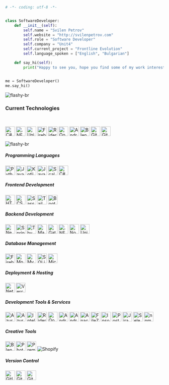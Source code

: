 
```python
# -*- coding: utf-8 -*-


class SoftwareDeveloper:
    def __init__(self):
        self.name = "Svilen Petrov"
        self.website = "http://svilenpetrov.com"
        self.role = "Software Developer"
        self.company = "Unit4"
        self.current_project = "Frontline Evolution"
        self.language_spoken = ["English", "Bulgarian"]

    def say_hi(self):
        print("Happy to see you, hope you find some of my work interesting.")


me = SoftwareDeveloper()
me.say_hi()


```

![flashy-br](https://user-images.githubusercontent.com/73097560/115834477-dbab4500-a447-11eb-908a-139a6edaec5c.gif)

### Current Technologies

<br/>

<img src="https://cdn.jsdelivr.net/gh/devicons/devicon@latest/icons/csharp/csharp-original.svg" alt="C#" width="30"></img>
<img src="https://cdn.jsdelivr.net/gh/devicons/devicon@latest/icons/dot-net/dot-net-original.svg" alt=".NET" width="30"/>
<img src="https://cdn.jsdelivr.net/gh/devicons/devicon@latest/icons/unity/unity-original.svg" alt="Unity" width="30"/>
<img src="https://cdn.jsdelivr.net/gh/devicons/devicon@latest/icons/firebase/firebase-original.svg" alt="Firebase" width="30"/>
<img src="https://cdn.jsdelivr.net/gh/devicons/devicon@latest/icons/rider/rider-original.svg" alt="Rider" width="30"/>
<img src="https://cdn.jsdelivr.net/gh/devicons/devicon@latest/icons/qodana/qodana-original.svg" alt="Qodana" width="30"/>
<img src="https://cdn.jsdelivr.net/gh/devicons/devicon@latest/icons/android/android-original.svg" alt="Android" width="30"/>
<img src="https://cdn.jsdelivr.net/gh/devicons/devicon@latest/icons/blender/blender-original.svg" alt="Blender" width="30"/>
<img src="https://cdn.jsdelivr.net/gh/devicons/devicon@latest/icons/github/github-original.svg" alt="GitHub" width="30"/>
<img src="https://cdn.jsdelivr.net/gh/devicons/devicon@latest/icons/git/git-original.svg" alt="Git" width="30"/>

![flashy-br](https://user-images.githubusercontent.com/73097560/115834477-dbab4500-a447-11eb-908a-139a6edaec5c.gif)

##### Programming Languages
<img src="https://cdn.jsdelivr.net/gh/devicons/devicon@latest/icons/python/python-original-wordmark.svg" alt="Python" width="30"/></img>
<img src="https://cdn.jsdelivr.net/gh/devicons/devicon@latest/icons/javascript/javascript-plain.svg" alt="JavaScript" width="30"/>
<img src="https://cdn.jsdelivr.net/gh/devicons/devicon@latest/icons/kotlin/kotlin-original.svg" alt="Kotlin" width="30"/>
<img src="https://cdn.jsdelivr.net/gh/devicons/devicon@latest/icons/java/java-original.svg" alt="Java" width="30"/>
<img src="https://cdn.jsdelivr.net/gh/devicons/devicon@latest/icons/scala/scala-original.svg" alt="Scala" width="30"/>
<img src="https://cdn.jsdelivr.net/gh/devicons/devicon@latest/icons/csharp/csharp-original.svg" alt="C#" width="30"/>

##### Frontend Development
<img src="https://cdn.jsdelivr.net/gh/devicons/devicon@latest/icons/html5/html5-original.svg" alt="HTML5" width="30"/></img>
<img src="https://cdn.jsdelivr.net/gh/devicons/devicon@latest/icons/css3/css3-original.svg" alt="CSS3" width="30"/>
<img src="https://cdn.jsdelivr.net/gh/devicons/devicon@latest/icons/sass/sass-original.svg" alt="Sass" width="30"/>
<img src="https://cdn.jsdelivr.net/gh/devicons/devicon@latest/icons/tailwindcss/tailwindcss-original.svg" alt="Tailwind CSS" width="30"/>
<img src="https://cdn.jsdelivr.net/gh/devicons/devicon@latest/icons/bootstrap/bootstrap-original.svg" alt="Bootstrap" width="30"/>

##### Backend Development
<img src="https://cdn.jsdelivr.net/gh/devicons/devicon@latest/icons/nextjs/nextjs-original-wordmark.svg" alt="Next.js" width="30"/></img>
<img src="https://cdn.jsdelivr.net/gh/devicons/devicon@latest/icons/spring/spring-original.svg" alt="Spring" width="30"/>
<img src="https://www.thymeleaf.org/images/thymeleaf.png" alt="Thymeleaf" width="30"/>
<img src="https://cdn.jsdelivr.net/gh/devicons/devicon@latest/icons/maven/maven-original.svg" alt="Maven" width="30"/>
<img src="https://cdn.jsdelivr.net/gh/devicons/devicon@latest/icons/gatsby/gatsby-original.svg" alt="Gatsby" width="30"/>
<img src="https://cdn.jsdelivr.net/gh/devicons/devicon@latest/icons/dot-net/dot-net-original.svg" alt=".NET" width="30"/>
<img src="https://cdn.jsdelivr.net/gh/devicons/devicon@latest/icons/nodejs/nodejs-original.svg" alt="Node.js" width="30"/>
<img src="https://cdn.jsdelivr.net/gh/devicons/devicon@latest/icons/unity/unity-original.svg" alt="Unity" width="30"/>

##### Database Management
<img src="https://cdn.jsdelivr.net/gh/devicons/devicon@latest/icons/firebase/firebase-original.svg" alt="Firebase" width="30"/></img>
<img src="https://cdn.jsdelivr.net/gh/devicons/devicon@latest/icons/mongodb/mongodb-original.svg" alt="MongoDB" width="30"/>
<img src="https://cdn.jsdelivr.net/gh/devicons/devicon@latest/icons/mysql/mysql-original.svg" alt="MySQL" width="30"/>
<img src="https://cdn.jsdelivr.net/gh/devicons/devicon@latest/icons/sqlite/sqlite-original.svg" alt="SQLite" width="30"/>
<img src="https://cdn.jsdelivr.net/gh/devicons/devicon@latest/icons/microsoftsqlserver/microsoftsqlserver-original.svg" alt="Microsoft SQL Server" width="30"/>

##### Deployment & Hosting
<img src="https://cdn.jsdelivr.net/gh/devicons/devicon@latest/icons/netlify/netlify-original.svg" alt="Netlify" width="30"/></img>
<img src="https://cdn.jsdelivr.net/gh/devicons/devicon@latest/icons/vercel/vercel-original.svg" alt="Vercel" width="30"/>

##### Development Tools & Services
<img src="https://cdn.jsdelivr.net/gh/devicons/devicon@latest/icons/azure/azure-original.svg" alt="Azure" width="30"/></img>
<img src="https://cdn.jsdelivr.net/gh/devicons/devicon@latest/icons/azuredevops/azuredevops-original.svg" alt="Azure DevOps" width="30"/>
<img src="https://cdn.jsdelivr.net/gh/devicons/devicon@latest/icons/intellij/intellij-original.svg" alt="IntelliJ IDEA" width="30"/>
<img src="https://cdn.jsdelivr.net/gh/devicons/devicon@latest/icons/rider/rider-original.svg" alt="Rider" width="30"/>
<img src="https://cdn.jsdelivr.net/gh/devicons/devicon@latest/icons/qodana/qodana-original.svg" alt="Qodana" width="30"/>
<img src="https://cdn.jsdelivr.net/gh/devicons/devicon@latest/icons/androidstudio/androidstudio-original.svg" alt="Android Studio" width="30"/>
<img src="https://cdn.jsdelivr.net/gh/devicons/devicon@latest/icons/android/android-original.svg" alt="Android" width="30"/>
<img src="https://cdn.jsdelivr.net/gh/devicons/devicon@latest/icons/anaconda/anaconda-original.svg" alt="Anaconda" width="30"/>
<img src="https://cdn.jsdelivr.net/gh/devicons/devicon@latest/icons/filezilla/filezilla-original.svg" alt="FileZilla" width="30"/>
<img src="https://cdn.jsdelivr.net/gh/devicons/devicon@latest/icons/insomnia/insomnia-original.svg" alt="Insomnia" width="30"/>
<img src="https://cdn.jsdelivr.net/gh/devicons/devicon@latest/icons/postman/postman-original.svg" alt="Postman" width="30"/>
<img src="https://cdn.jsdelivr.net/gh/devicons/devicon@latest/icons/jira/jira-original.svg" alt="Jira" width="30"/>
<img src="https://cdn.jsdelivr.net/gh/devicons/devicon@latest/icons/selenium/selenium-original.svg" alt="Selenium" width="30"/>
<img src="https://cdn.jsdelivr.net/gh/devicons/devicon@latest/icons/npm/npm-original-wordmark.svg" alt="npm" width="30"/>

##### Creative Tools
<img src="https://cdn.jsdelivr.net/gh/devicons/devicon@latest/icons/blender/blender-original.svg" alt="Blender" width="30"/></img>
<img src="https://cdn.jsdelivr.net/gh/devicons/devicon@latest/icons/photoshop/photoshop-original.svg" alt="Photoshop" width="30"/>
<img src="https://cdn.jsdelivr.net/gh/devicons/devicon@latest/icons/premierepro/premierepro-plain.svg" alt="Premiere Pro" width="30"/>
![Shopify](https://img.shields.io/badge/Shopify-7AB55C?style=flat&logo=shopify&logoColor=white)

##### Version Control
<img src="https://cdn.jsdelivr.net/gh/devicons/devicon@latest/icons/gitlab/gitlab-original.svg" alt="Gitlab" width="30"/></img>
<img src="https://cdn.jsdelivr.net/gh/devicons/devicon@latest/icons/github/github-original.svg" alt="GitHub" width="30"/>
<img src="https://cdn.jsdelivr.net/gh/devicons/devicon@latest/icons/git/git-original.svg" alt="Git" width="30"/>

